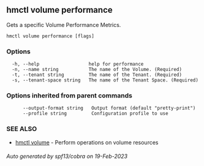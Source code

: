 ## hmctl volume performance

Gets a specific Volume Performance Metrics.

```
hmctl volume performance [flags]
```

### Options

```
  -h, --help                  help for performance
  -n, --name string           The name of the Volume. (Required)
  -t, --tenant string         The name of the Tenant. (Required)
  -s, --tenant-space string   The name of the Tenant Space. (Required)
```

### Options inherited from parent commands

```
      --output-format string   Output format (default "pretty-print")
      --profile string         Configuration profile to use
```

### SEE ALSO

* [hmctl volume](hmctl_volume.md)	 - Perform operations on volume resources

###### Auto generated by spf13/cobra on 19-Feb-2023
